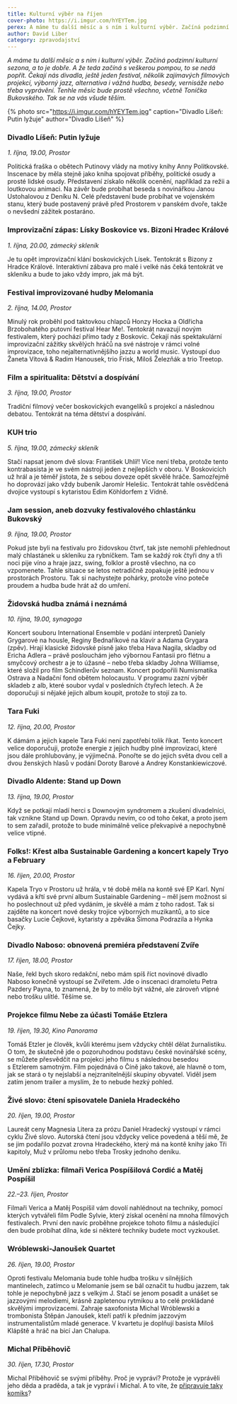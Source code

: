 ```yaml
---
title: Kulturní výběr na říjen
cover-photo: https://i.imgur.com/hYEYTem.jpg
perex: A máme tu další měsíc a s ním i kulturní výběr. Začíná podzimní kulturní sezona, a to je dobře. A že teda začíná s veškerou pompou, to se nedá popřít.
author: David Liber
category: zpravodajství
---
```


*A máme tu další měsíc a s ním i kulturní výběr. Začíná podzimní kulturní sezona, a to je dobře. A že teda začíná s veškerou pompou, to se nedá popřít. Čekají nás divadla, ještě jeden festival, několik zajímavých filmových projekcí, výborný jazz, alternativa i vážná hudba, besedy, vernisáže nebo třeba vyprávění. Tenhle měsíc bude prostě všechno, včetně Toníčka Bukovského. Tak se na vás všude těším.*

{% photo src="https://i.imgur.com/hYEYTem.jpg" caption="Divadlo Líšeň: Putin lyžuje" author="Divadlo Líšeň" %}

### Divadlo Líšeň: Putin lyžuje

*1. října, 19.00, Prostor*

Politická fraška o obětech Putinovy vlády na motivy knihy Anny Politkovské. Inscenace by měla stejně jako kniha spojovat příběhy, politické osudy a prosté lidské osudy. Představení získalo několik ocenění, například za režii a loutkovou animaci. Na závěr bude probíhat beseda s novinářkou Janou Ustohalovou z Deníku N. Celé představení bude probíhat ve vojenském stanu, který bude postavený právě před Prostorem v panském dvoře, takže o nevšední zážitek postaráno.

### Improvizační zápas: Lísky Boskovice vs. Bizoni Hradec Králové

*1. října, 20.00, zámecký skleník*

Je tu opět improvizační klání boskovických Lísek. Tentokrát s Bizony z Hradce Králové. Interaktivní zábava pro malé i velké nás čeká tentokrát ve skleníku a bude to jako vždy impro, jak má být.

### Festival improvizované hudby Melomania

*2. října, 14.00, Prostor*

Minulý rok proběhl pod taktovkou chlapců Honzy Hocka a Oldřicha Brzobohatého putovní festival Hear Me!. Tentokrát navazují novým festivalem, který pochází přímo tady z Boskovic. Čekají nás spektakulární improvizační zážitky skvělých hráčů na své nástroje v rámci volné improvizace, toho nejalternativnějšího jazzu a world music. Vystoupí duo Žaneta Vítová & Radim Hanousek, trio Frisk, Miloš Železňák a trio Treetop.

### Film a spiritualita: Dětství a dospívání

*3. října, 19.00, Prostor*

Tradiční filmový večer boskovických evangelíků s projekcí a následnou debatou. Tentokrát na téma dětství a dospívání.

### KUH trio

*5. října, 19.00, zámecký skleník*

Stačí napsat jenom dvě slova: František Uhlíř! Více není třeba, protože tento kontrabasista je ve svém nástroji jeden z nejlepších v oboru. V Boskovicích už hrál a je téměř jistota, že s sebou doveze opět skvělé hráče. Samozřejmě ho doprovází jako vždy bubeník Jaromír Helešic. Tentokrát tahle osvědčená dvojice vystoupí s kytaristou Edim Köhldorfem z Vídně.

### Jam session, aneb dozvuky festivalového chlastánku Bukovský  

*9. října, 19.00, Prostor*

Pokud jste byli na festivalu pro židovskou čtvrť, tak jste nemohli přehlednout malý chlastánek u skleníku za rybníčkem. Tam se každý rok čtyři dny a tři noci pije víno a hraje jazz, swing, folklor a prostě všechno, na co vzpomenete. Tahle situace se letos netradičně zopakuje ještě jednou v prostorách Prostoru. Tak si nachystejte pohárky, protože víno poteče proudem a hudba bude hrát až do umření.

### Židovská hudba známá i neznámá

*10. října, 19.00, synagoga*

Koncert souboru International Ensemble v podání interpretů Daniely Grygarové na housle, Reginy Bednaříkové na klavír a Adama Grygara (zpěv). Hrají klasické židovské písně jako třeba Hava Nagila, skladby od Ericha Adlera – právě poslouchám jeho výbornou Fantasii pro flétnu a smyčcový orchestr a je to úžasné – nebo třeba skladby Johna Williamse, které složil pro film Schindlerův seznam. Koncert podpořili Numismatika Ostrava a Nadační fond obětem holocaustu. V programu zazní výběr skladeb z alb, které soubor vydal v posledních čtyřech letech. A že doporučuji si nějaké jejich album koupit, protože to stojí za to.

### Tara Fuki

*12. října, 20.00, Prostor*

K dámám a jejich kapele Tara Fuki není zapotřebí tolik říkat. Tento koncert velice doporučuji, protože energie z jejich hudby plné improvizací, které jsou dále prohlubovány, je výjimečná. Ponořte se do jejich světa dvou cell a dvou ženských hlasů v podání Doroty Barové a Andrey Konstankiewiczové.

### Divadlo Aldente: Stand up Down

*13. října, 19.00, Prostor*

Když se potkají mladí herci s Downovým syndromem a zkušení divadelníci, tak vznikne Stand up Down. Opravdu nevím, co od toho čekat, a proto jsem to sem zařadil, protože to bude minimálně velice překvapivé a nepochybně velice vtipné.

### Folks!: Křest alba Sustainable Gardening a koncert kapely Tryo a February

*16. říjen, 20.00, Prostor*

Kapela Tryo v Prostoru už hrála, v té době měla na kontě své EP Karl. Nyní vydává a křtí své první album Sustainable Gardening – měl jsem možnost si ho poslechnout už před vydáním, je skvělé a mám z toho radost. Tak si zajděte na koncert nové desky trojice výborných muzikantů, a to sice basačky Lucie Čejkové, kytaristy a zpěváka Šimona Podrazila a Hynka Čejky.

### Divadlo Naboso: obnovená premiéra představení Zvíře

*17. říjen, 18.00, Prostor*

Naše, řekl bych skoro redakční, nebo mám spíš říct novinové divadlo Naboso konečně vystoupí se Zvířetem. Jde o inscenaci dramoletu Petra Pazdery Payna, to znamená, že by to mělo být vážné, ale zároveň vtipné nebo trošku ulítlé. Těšíme se.

### Projekce filmu Nebe za účasti Tomáše Etzlera

*19. říjen, 19.30, Kino Panorama*

Tomáš Etzler je člověk, kvůli kterému jsem vždycky chtěl dělat žurnalistiku. O tom, že skutečně jde o pozoruhodnou podstavu české novinářské scény, se můžete přesvědčit na projekci jeho filmu s následnou besedou s Etzlerem samotným. Film pojednává o Číně jako takové, ale hlavně o tom, jak se stará o ty nejslabší a nejzranitelnější skupiny obyvatel. Viděl jsem zatím jenom trailer a myslím, že to nebude hezký pohled. 

### Živé slovo: čtení spisovatele Daniela Hradeckého

*20. říjen, 19.00, Prostor*

Laureát ceny Magnesia Litera za prózu Daniel Hradecký vystoupí v rámci cyklu Živé slovo. Autorská čtení jsou vždycky velice povedená a těší mě, že se jim podařilo pozvat zrovna Hradeckého, který má na kontě knihy jako Tři kapitoly, Muž v průlomu nebo třeba Trosky jednoho deníku.

### Umění zblízka: filmaři Verica Pospíšilová Cordić a Matěj Pospíšil

*22.–23. říjen, Prostor*

Filmaři Verica a Matěj Pospíšil vám dovolí nahlédnout na techniky, pomocí kterých vytvářeli film Podle Sylvie, který získal ocenění na mnoha filmových festivalech. První den navíc proběhne projekce tohoto filmu a následující den bude probíhat dílna, kde si některé techniky budete moct vyzkoušet.

### Wróblewski-Janoušek Quartet

*26. říjen, 19.00, Prostor*

Oproti festivalu Melomania bude tohle hudba trošku v silnějších mantinelech, zatímco u Melomanie jsem se bál označit tu hudbu jazzem, tak tohle je nepochybně jazz s velkým J. Stačí se jenom posadit a unášet se jazzovými melodiemi, krásně zapletenou rytmikou a to celé prokládané skvělými improvizacemi. Zahraje saxofonista Michal Wróblewski a trombonista Štěpán Janoušek, kteří patří k předním jazzovým instrumentalistům mladé generace. V kvartetu je doplňují basista Miloš Klápště a hráč na bicí Jan Chalupa.

### Michal Příběhovič

*30. říjen, 17.30, Prostor*

Michal Příběhovič se svými příběhy. Proč je vypráví? Protože je vyprávěli jeho děda a praděda, a tak je vypráví i Michal. A to víte, že [připravuje taky komiks](https://www.hithit.com/cs/project/9813/potize-s-mireckem-aneb-pribeh-z-lesnich-tisin)?

